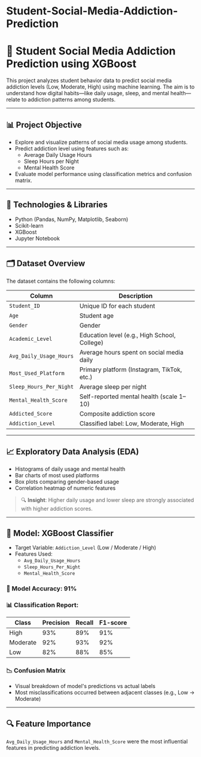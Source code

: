 # Student-Social-Media-Addiction-Prediction
# 📱 Student Social Media Addiction Prediction using XGBoost

This project analyzes student behavior data to predict social media addiction levels (Low, Moderate, High) using machine learning. The aim is to understand how digital habits—like daily usage, sleep, and mental health—relate to addiction patterns among students.

---

## 📊 Project Objective

- Explore and visualize patterns of social media usage among students.
- Predict addiction level using features such as:
  - Average Daily Usage Hours
  - Sleep Hours per Night
  - Mental Health Score
- Evaluate model performance using classification metrics and confusion matrix.

---

## 🧠 Technologies & Libraries

- Python (Pandas, NumPy, Matplotlib, Seaborn)
- Scikit-learn
- XGBoost
- Jupyter Notebook

---

## 🗂️ Dataset Overview

The dataset contains the following columns:

| Column                     | Description                                      |
|---------------------------|--------------------------------------------------|
| `Student_ID`              | Unique ID for each student                       |
| `Age`                     | Student age                                      |
| `Gender`                  | Gender                                           |
| `Academic_Level`          | Education level (e.g., High School, College)     |
| `Avg_Daily_Usage_Hours`   | Average hours spent on social media daily        |
| `Most_Used_Platform`      | Primary platform (Instagram, TikTok, etc.)       |
| `Sleep_Hours_Per_Night`   | Average sleep per night                          |
| `Mental_Health_Score`     | Self-reported mental health (scale 1–10)         |
| `Addicted_Score`          | Composite addiction score                        |
| `Addiction_Level`         | Classified label: Low, Moderate, High            |

---

## 📈 Exploratory Data Analysis (EDA)

- Histograms of daily usage and mental health
- Bar charts of most used platforms
- Box plots comparing gender-based usage
- Correlation heatmap of numeric features

> 🔍 **Insight**: Higher daily usage and lower sleep are strongly associated with higher addiction scores.

---

## 🤖 Model: XGBoost Classifier

- Target Variable: `Addiction_Level` (Low / Moderate / High)
- Features Used: 
  - `Avg_Daily_Usage_Hours`
  - `Sleep_Hours_Per_Night`
  - `Mental_Health_Score`

### 🔢 Model Accuracy: **91%**

### 📊 Classification Report:
| Class     | Precision | Recall | F1-score |
|-----------|-----------|--------|----------|
| High      | 93%       | 89%    | 91%      |
| Moderate  | 92%       | 93%    | 92%      |
| Low       | 82%       | 88%    | 85%      |

### 📉 Confusion Matrix
- Visual breakdown of model's predictions vs actual labels
- Most misclassifications occurred between adjacent classes (e.g., Low → Moderate)

---

## 🔍 Feature Importance

`Avg_Daily_Usage_Hours` and `Mental_Health_Score` were the most influential features in predicting addiction levels.
